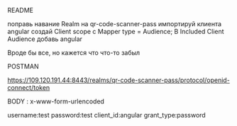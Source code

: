 README

поправь навание Realm на qr-code-scanner-pass
импортируй клиента angular
создай Client scope с Mapper type = Audience; В Included Client Audience добавь angular

Вроде бы все, но кажется что что-то забыл


POSTMAN 

https://109.120.191.44:8443/realms/qr-code-scanner-pass/protocol/openid-connect/token

BODY : x-www-form-urlencoded

username:test
password:test
client_id:angular
grant_type:password 	